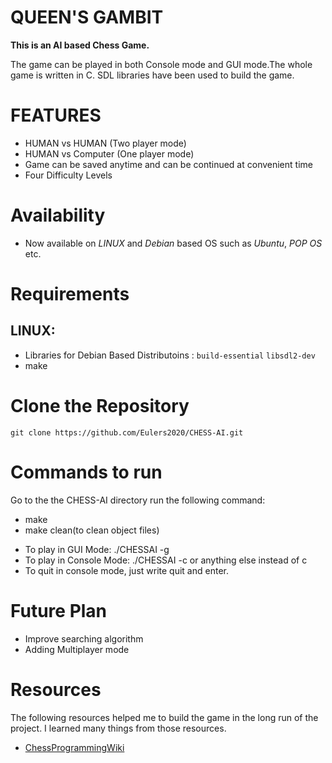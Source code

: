 # QUEEN'S GAMBIT

**This is an AI based Chess Game.**

The game can be played in both Console mode and GUI mode.The whole game is written in C. SDL libraries have been used to build the game.


# FEATURES
- HUMAN vs HUMAN (Two player mode)
- HUMAN vs Computer (One player mode)
- Game can be saved anytime and can be continued at convenient time
- Four Difficulty Levels

# Availability
- Now available on *LINUX* and *Debian* based OS such as *Ubuntu*, *POP OS* etc.
# Requirements
  ## LINUX:
  - Libraries for Debian Based Distributoins : ```build-essential``` ```libsdl2-dev```
  - make

# Clone the Repository
```
git clone https://github.com/Eulers2020/CHESS-AI.git
```

# Commands to run
 Go to the the CHESS-AI directory run the following command:
  - make
  - make clean(to clean object files)
  * To play in GUI Mode: ./CHESSAI -g
  * To play in Console Mode: ./CHESSAI -c or anything else instead of c
  * To quit in console mode, just write quit and enter.
  
  
# Future Plan
- Improve searching algorithm
- Adding Multiplayer mode
# Resources
The following resources helped me to build the game in the long run of the project. I learned many things from those resources.
-   [ChessProgrammingWiki](https://www.chessprogramming.org/Main_Page)
